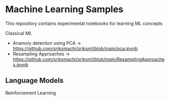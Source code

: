 # Machine Learning Samples

This repository contains experimental notebooks for learning ML concepts

Classical ML

- Anamoly detection using PCA -> https://github.com/sriksmachi/sriksml/blob/main/pca.ipynb
- Resampling Approaches -> https://github.com/sriksmachi/sriksml/blob/main/ResamplingApproaches.ipynb


Language Models
- 

Reinforcement Learning

